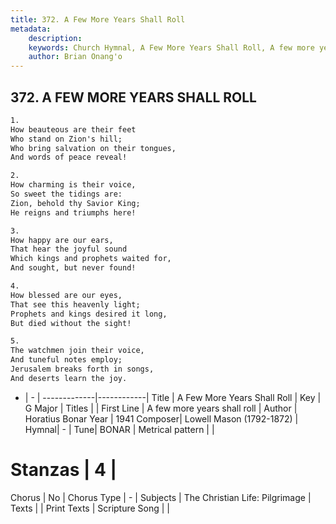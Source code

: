 ```yaml
---
title: 372. A Few More Years Shall Roll
metadata:
    description: 
    keywords: Church Hymnal, A Few More Years Shall Roll, A few more years shall roll, 
    author: Brian Onang'o
---
```



## 372. A FEW MORE YEARS SHALL ROLL

```txt
1.
How beauteous are their feet
Who stand on Zion's hill;
Who bring salvation on their tongues,
And words of peace reveal!

2.
How charming is their voice,
So sweet the tidings are:
Zion, behold thy Savior King;
He reigns and triumphs here!

3.
How happy are our ears,
That hear the joyful sound
Which kings and prophets waited for,
And sought, but never found!

4.
How blessed are our eyes,
That see this heavenly light;
Prophets and kings desired it long,
But died without the sight!

5.
The watchmen join their voice,
And tuneful notes employ;
Jerusalem breaks forth in songs,
And deserts learn the joy.
```

- |   -  |
-------------|------------|
Title | A Few More Years Shall Roll |
Key | G Major |
Titles |  |
First Line | A few more years shall roll |
Author | Horatius Bonar
Year | 1941
Composer| Lowell Mason (1792-1872) |
Hymnal|  - |
Tune| BONAR |
Metrical pattern | |
# Stanzas | 4 |
Chorus | No |
Chorus Type | - |
Subjects | The Christian Life: Pilgrimage |
Texts |  |
Print Texts | 
Scripture Song |  |
  
